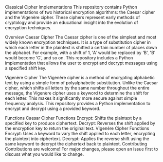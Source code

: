 Classical Cipher Implementations
This repository contains Python implementations of two historical encryption algorithms: the Caesar cipher and the Vigenère cipher. These ciphers represent early methods of cryptology and provide an educational insight into the evolution of encryption techniques.

Overview
Caesar Cipher
The Caesar cipher is one of the simplest and most widely known encryption techniques. It is a type of substitution cipher in which each letter in the plaintext is shifted a certain number of places down the alphabet. For example, with a shift of 1, 'A' would be replaced by 'B', 'B' would become 'C', and so on. This repository includes a Python implementation that allows the user to encrypt and decrypt messages using a specified shift key.

Vigenère Cipher
The Vigenère cipher is a method of encrypting alphabetic text by using a simple form of polyalphabetic substitution. Unlike the Caesar cipher, which shifts all letters by the same number throughout the entire message, the Vigenère cipher uses a keyword to determine the shift for each letter. This makes it significantly more secure against simple frequency analysis. This repository provides a Python implementation to encrypt and decrypt using a provided keyword.

Functions
Caesar Cipher Functions
Encrypt: Shifts the plaintext by a specified key to produce ciphertext.
Decrypt: Reverses the shift applied by the encryption key to return the original text.
Vigenère Cipher Functions
Encrypt: Uses a keyword to vary the shift applied to each letter, encrypting the plaintext into ciphertext.
Decrypt: Applies the reverse shift using the same keyword to decrypt the ciphertext back to plaintext.
Contributing
Contributions are welcome! For major changes, please open an issue first to discuss what you would like to change.
